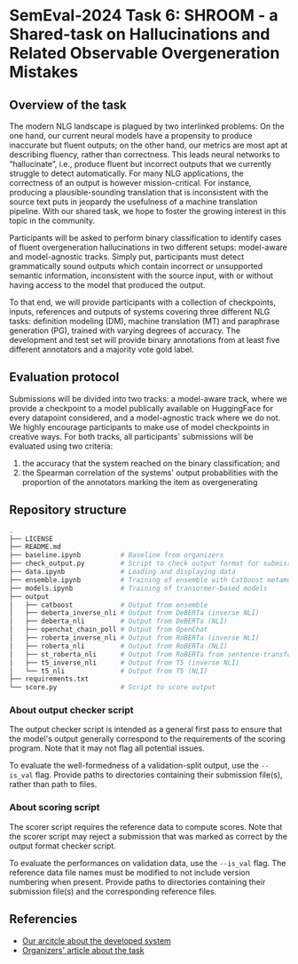 # SemEval-2024 Task 6: SHROOM - a Shared-task on Hallucinations and Related Observable Overgeneration Mistakes

## Overview of the task

The modern NLG landscape is plagued by two interlinked problems: On the one hand, our current neural models have a propensity to produce inaccurate but fluent outputs; on the other hand, our metrics are most apt at describing fluency, rather than correctness. This leads neural networks to “hallucinate”, i.e., produce fluent but incorrect outputs that we currently struggle to detect automatically. For many NLG applications, the correctness of an output is however mission-critical. For instance, producing a plausible-sounding translation that is inconsistent with the source text puts in jeopardy the usefulness of a machine translation pipeline. With our shared task, we hope to foster the growing interest in this topic in the community.

Participants will be asked to perform binary classification to identify cases of fluent overgeneration hallucinations in two different setups: model-aware and model-agnostic tracks.
Simply put, participants must detect grammatically sound outputs which contain incorrect or unsupported semantic information, inconsistent with the source input, with or without having access to the model that produced the output.

To that end, we will provide participants with a collection of checkpoints, inputs, references and outputs of systems covering three different NLG tasks: definition modeling (DM), machine translation (MT) and paraphrase generation (PG), trained with varying degrees of accuracy. The development and test set will provide binary annotations from at least five different annotators and a majority vote gold label.

## Evaluation protocol

Submissions will be divided into two tracks: a model-aware track, where we provide a checkpoint to a model publically available on HuggingFace for every datapoint considered, and a model-agnostic track where we do not. We highly encourage participants to make use of model checkpoints in creative ways.
For both tracks, all participants' submissions will be evaluated using two criteria:

1. the accuracy that the system reached on the binary classification; and
2. the Spearman correlation of the systems' output probabilities with the proportion of the annotators marking the item as overgenerating

## Repository structure

```bash
.
├── LICENSE
├── README.md
├── baseline.ipynb          # Baseline from organizers
├── check_output.py         # Script to check output format for submission
├── data.ipynb              # Loading and displaying data
├── ensemble.ipynb          # Training of ensemble with Catboost metamodel
├── models.ipynb            # Training of transormer-based models
├── output
│   ├── catboost            # Output from ensemble
│   ├── deberta_inverse_nli # Output from DeBERTa (inverse NLI)
│   ├── deberta_nli         # Output from DeBERTa (NLI)
│   ├── openchat_chain_poll # Output from OpenChat
│   ├── roberta_inverse_nli # Output from RoBERTa (inverse NLI)
│   ├── roberta_nli         # Output from RoBERTa (NLI)
│   ├── st_roberta_nli      # Output from RoBERTa from sentence-transformers lib.
│   ├── t5_inverse_nli      # Output from T5 (inverse NLI)
│   └── t5_nli              # Output from T5 (NLI)
├── requirements.txt
└── score.py                # Script to score output
```

### About output checker script

The output checker script is intended as a general first pass to ensure that the model's output generally correspond to the requirements of the scoring program. Note that it may not flag all potential issues.

To evaluate the well-formedness of a validation-split output, use the `--is_val` flag.
Provide paths to directories containing their submission file(s), rather than path to files.

### About scoring script

The scorer script requires the reference data to compute scores.
Note that the scorer script may reject a submission that was marked as correct by the output format checker script.

To evaluate the performances on validation data, use the `--is_val` flag. The reference data file names must be modified to not include version numbering when present.
Provide paths to directories containing their submission file(s) and the corresponding reference files.

## Referencies

- [Our arcitcle about the developed system](https://aclanthology.org/2024.semeval-1.42)
- [Organizers' article about the task](https://aclanthology.org/2024.semeval-1.273)
